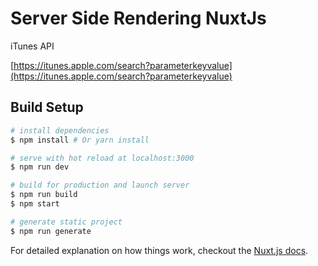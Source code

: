 # Server Side Rendering NuxtJs

iTunes API

[https://itunes.apple.com/search?parameterkeyvalue](https://itunes.apple.com/search?parameterkeyvalue)

## Build Setup

``` bash
# install dependencies
$ npm install # Or yarn install

# serve with hot reload at localhost:3000
$ npm run dev

# build for production and launch server
$ npm run build
$ npm start

# generate static project
$ npm run generate
```

For detailed explanation on how things work, checkout the [Nuxt.js docs](https://github.com/nuxt/nuxt.js).
